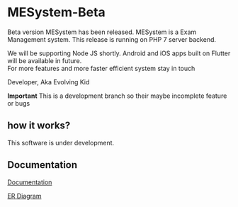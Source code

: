 # MESystem-Beta
Beta version MESystem has been released. MESystem is a Exam Management system. This release is running on PHP 7 server backend. <br/>

We will be supporting Node JS shortly. Android and iOS apps built on Flutter will be available in future.
 <br/>
For more features and more faster efficient system stay in touch <br/>

Developer,
Aka Evolving Kid <br/>

**Important**
This is a development branch so their maybe incomplete feature or bugs


## how it works?
This software is under development.

## Documentation
[Documentation](https://github.com/evolvingkid/MESystem-Beta/wiki)

[ER Diagram](https://github.com/evolvingkid/MESystem-Beta/tree/documentation)
